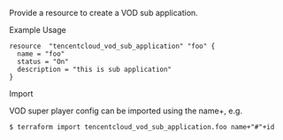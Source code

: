 Provide a resource to create a VOD sub application.

Example Usage

```hcl
resource  "tencentcloud_vod_sub_application" "foo" {
  name = "foo"
  status = "On"
  description = "this is sub application"
}
```

Import

VOD super player config can be imported using the name+, e.g.

```
$ terraform import tencentcloud_vod_sub_application.foo name+"#"+id
```